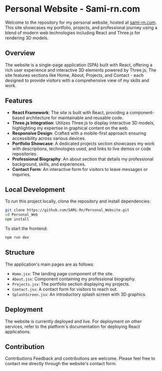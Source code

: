 # Personal Website - Sami-rn.com

Welcome to the repository for my personal website, hosted at [sami-rn.com](https://sami-rn.com). This site showcases my portfolio, projects, and professional journey using a blend of modern web technologies including React and Three.js for rendering 3D models.

## Overview

The website is a single-page application (SPA) built with React, offering a rich user experience and interactive 3D elements powered by Three.js. The site features sections like Home, About, Projects, and Contact - each designed to provide visitors with a comprehensive view of my skills and work.

## Features

- **React Framework**: The site is built with React, providing a component-based architecture for maintainable and reusable code.
- **Three.js Integration**: Utilizes Three.js to display interactive 3D models, highlighting my expertise in graphical content on the web.
- **Responsive Design**: Crafted with a mobile-first approach ensuring accessibility across various devices.
- **Portfolio Showcase**: A dedicated projects section showcases my work with descriptions, technologies used, and links to live demos or code repositories.
- **Professional Biography**: An about section that details my professional background, skills, and experiences.
- **Contact Form**: An interactive form for visitors to leave messages or inquiries.

## Local Development

To run this project locally, clone the repository and install dependencies:

```sh
git clone https://github.com/SAMi-Rn/Personal_Website.git
cd Personal_Web
npm install
```
To start the frontend:
```sh
npm run dev
```

## Structure
The application's main pages are as follows:

- `Home.jsx`: The landing page component of the site.
- `About.jsx`: Component containing my professional biography.
- `Projects.jsx`: The portfolio section displaying my projects.
- `Contact.jsx`: A contact form for visitors to reach out.
- `SplashScreen.jsx`: An introductory splash screen with 3D graphics.

## Deployment
The website is currently deployed and live. For deployment on other services, refer to the platform's documentation for deploying React applications.
## Contribution
Contributions
Feedback and contributions are welcome. Please feel free to contact me directly through the website's contact form.
